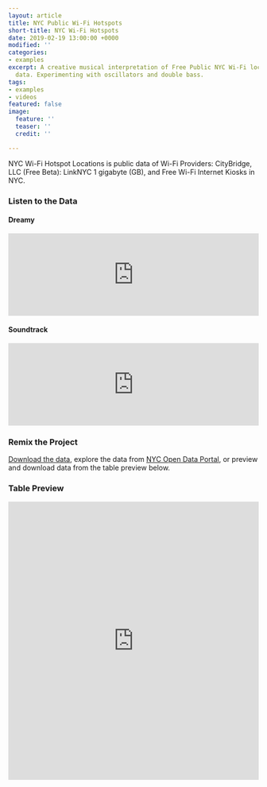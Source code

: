```yaml
---
layout: article
title: NYC Public Wi-Fi Hotspots
short-title: NYC Wi-Fi Hotspots
date: 2019-02-19 13:00:00 +0000
modified: ''
categories:
- examples
excerpt: A creative musical interpretation of Free Public NYC Wi-Fi location and provider
  data. Experimenting with oscillators and double bass.
tags:
- examples
- videos
featured: false
image:
  feature: ''
  teaser: ''
  credit: ''

---
```

NYC Wi-Fi Hotspot Locations is public data of Wi-Fi Providers:
CityBridge, LLC (Free Beta): LinkNYC 1 gigabyte (GB), and Free Wi-Fi Internet Kiosks in NYC.

### Listen to the Data

#### Dreamy

<iframe width="100%" height="166" scrolling="no" frameborder="no" allow="autoplay" src="https://w.soundcloud.com/player/?url=https%3A//api.soundcloud.com/tracks/580963137&color=%23f57c00&auto_play=false&hide_related=false&show_comments=true&show_user=true&show_reposts=false&show_teaser=true"></iframe>

#### Soundtrack

<iframe width="100%" height="166" scrolling="no" frameborder="no" allow="autoplay" src="https://w.soundcloud.com/player/?url=https%3A//api.soundcloud.com/tracks/580770960&color=%23f57c00&auto_play=false&hide_related=false&show_comments=true&show_user=true&show_reposts=false&show_teaser=true"></iframe>

### Remix the Project

[Download the data](https://drive.google.com/open?id=1QXPuaX6iEGIuho4Dsu4sPqELgGLI3vJD "NYC Public Wi-Fi Hotspots"), explore the data from [NYC Open Data Portal](https://data.cityofnewyork.us/City-Government/NYC-Wi-Fi-Hotspot-Locations/yjub-udmw/data "NYC Free Public Wi-Fi"), or preview and download data from the table preview below.

### Table Preview

<iframe width="100%" height="560" title="NYC Wi-Fi Hotspot Locations" src="https://data.cityofnewyork.us/w/yjub-udmw/25te-f2tw?cur=uwRChh7vcl2&from=root" frameborder="0" scrolling="no"><a href="https://data.cityofnewyork.us/City-Government/NYC-Wi-Fi-Hotspot-Locations/yjub-udmw" title="NYC Wi-Fi Hotspot Locations" target="_blank">NYC Wi-Fi Hotspot Locations</a></iframe>